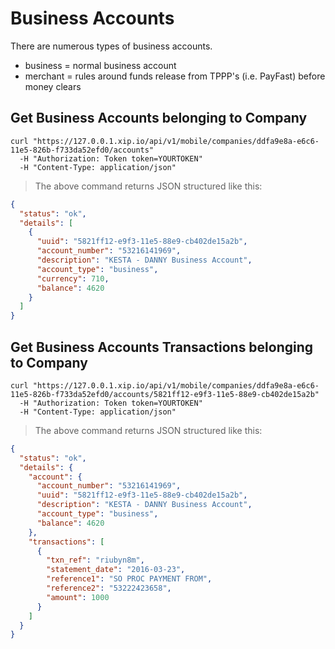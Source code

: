 # Business Accounts

There are numerous types of business accounts.

 * business = normal business account
 * merchant = rules around funds release from TPPP's (i.e. PayFast) before money clears

## Get Business Accounts belonging to Company

```shell
curl "https://127.0.0.1.xip.io/api/v1/mobile/companies/ddfa9e8a-e6c6-11e5-826b-f733da52efd0/accounts"
  -H "Authorization: Token token=YOURTOKEN"
  -H "Content-Type: application/json"
```

> The above command returns JSON structured like this:

```json
{
  "status": "ok",
  "details": [
    {
      "uuid": "5821ff12-e9f3-11e5-88e9-cb402de15a2b",
      "account_number": "53216141969",
      "description": "KESTA - DANNY Business Account",
      "account_type": "business",
      "currency": 710,
      "balance": 4620
    }
  ]
}
```

## Get Business Accounts Transactions belonging to Company

```shell
curl "https://127.0.0.1.xip.io/api/v1/mobile/companies/ddfa9e8a-e6c6-11e5-826b-f733da52efd0/accounts/5821ff12-e9f3-11e5-88e9-cb402de15a2b"
  -H "Authorization: Token token=YOURTOKEN"
  -H "Content-Type: application/json"
```

> The above command returns JSON structured like this:

```json
{
  "status": "ok",
  "details": {
    "account": {
      "account_number": "53216141969",
      "uuid": "5821ff12-e9f3-11e5-88e9-cb402de15a2b",
      "description": "KESTA - DANNY Business Account",
      "account_type": "business",
      "balance": 4620
    },
    "transactions": [
      {
        "txn_ref": "riubyn8m",
        "statement_date": "2016-03-23",
        "reference1": "SO PROC PAYMENT FROM",
        "reference2": "53222423658",
        "amount": 1000
      }
    ]
  }
}
```
